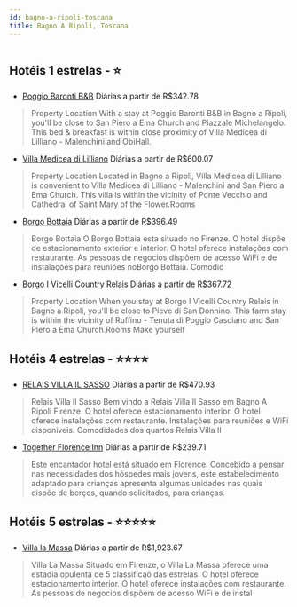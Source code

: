 ```yaml
---
id: bagno-a-ripoli-toscana
title: Bagno A Ripoli, Toscana
---
```


<center><img src="https://photos.hotelbeds.com/giata/20/206551/206551a_hb_a_024.jpg" alt="" /></center>


## Hotéis 1 estrelas - ⭐️

-    [Poggio Baronti B&B](https://www.hurb.com/hoteis/bagno-a-ripoli/poggio-baronti-b-b-JNP-JP202666?cmp=18055) Diárias a partir de R$342.78
   > Property Location With a stay at Poggio Baronti B&amp;B in Bagno a Ripoli, you&apos;ll be close to San Piero a Ema Church and Piazzale Michelangelo.  This bed &amp; breakfast is within close proximity of Villa Medicea di Lilliano - Malenchini and ObiHall.
-    [Villa Medicea di Lilliano](https://www.hurb.com/hoteis/bagno-a-ripoli/villa-medicea-di-lilliano-JNP-JP184512?cmp=18055) Diárias a partir de R$600.07
   > Property Location Located in Bagno a Ripoli, Villa Medicea di Lilliano is convenient to Villa Medicea di Lilliano - Malenchini and San Piero a Ema Church.  This villa is within the vicinity of Ponte Vecchio and Cathedral of Saint Mary of the Flower.Rooms 
-    [Borgo Bottaia](https://www.hurb.com/hoteis/bagno-a-ripoli/borgo-bottaia-JNP-JP879169?cmp=18055) Diárias a partir de R$396.49
   > Borgo Bottaia O Borgo Bottaia esta situado no Firenze. O hotel dispõe de estacionamento exterior e interior. O hotel oferece instalações com restaurante. As pessoas de negocios dispõem de acesso WiFi e de instalações para reuniões noBorgo Bottaia. Comodid
-    [Borgo I Vicelli Country Relais](https://www.hurb.com/hoteis/bagno-a-ripoli/borgo-i-vicelli-country-relais-JNP-JP390488?cmp=18055) Diárias a partir de R$367.72
   > Property Location When you stay at Borgo I Vicelli Country Relais in Bagno a Ripoli, you&apos;ll be close to Pieve di San Donnino.  This farm stay is within the vicinity of Ruffino - Tenuta di Poggio Casciano and San Piero a Ema Church.Rooms Make yourself

## Hotéis 4 estrelas - ⭐️⭐️⭐️⭐️

-    [RELAIS VILLA IL SASSO](https://www.hurb.com/hoteis/bagno-a-ripoli/relais-villa-il-sasso-JNP-JP843185?cmp=18055) Diárias a partir de R$470.93
   > Relais Villa Il Sasso Bem vindo a Relais Villa Il Sasso em Bagno A Ripoli Firenze. O hotel oferece estacionamento interior. O hotel oferece instalações com restaurante. Instalações para reuniões e WiFi disponiveis. Comodidades dos quartos Relais Villa Il 
-    [Together Florence Inn](https://www.hurb.com/hoteis/bagno-a-ripoli/together-florence-inn-JNP-JP157021?cmp=18055) Diárias a partir de R$239.71
   > Este encantador hotel está situado em Florence. Concebido a pensar nas necessidades dos hóspedes mais jovens, este estabelecimento adaptado para crianças apresenta algumas unidades nas quais dispõe de berços, quando solicitados, para crianças. 

## Hotéis 5 estrelas - ⭐️⭐️⭐️⭐️⭐️

-    [Villa la Massa](https://www.hurb.com/hoteis/bagno-a-ripoli/villa-la-massa-JNP-JP149332?cmp=18055) Diárias a partir de R$1,923.67
   > Villa La Massa Situado em Firenze, o Villa La Massa oferece uma estadia opulenta de 5 classificaõ das estrelas. O hotel oferece estacionamento interior. O hotel oferece instalações com restaurante. As pessoas de negocios dispõem de acesso WiFi e de instal
